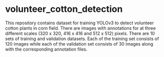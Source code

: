 # volunteer_cotton_detection
This repository contains dataset for training YOLOv3 to detect volunteer cotton plants in corn field.
There are images with annotations for at three different scales (320 x 320, 416 x 416 and 512 x 512) pixels.
There are 10 sets of training and validation datasets. Each of the training set consists of 120 images while
each of the validation set consists of 30 images along with the corresponding annotation files.
